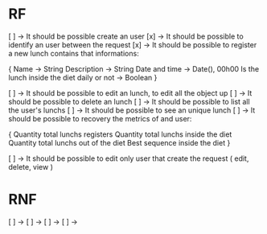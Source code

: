 # RF

[ ] -> It should be possible create an user
[x] -> It should be possible to identify an user between the request
[x] -> It should be possible to register a new lunch contains that informations:

{
Name -> String
Description -> String
Date and time -> Date(), 00h00
Is the lunch inside the diet daily or not -> Boolean
}

[ ] -> It should be possible to edit an lunch, to edit all the object up
[ ] -> It should be possible to delete an lunch
[ ] -> It should be possible to list all the user's lunchs
[ ] -> It should be possible to see an unique lunch
[ ] -> It should be possible to recovery the metrics of and user:

{
Quantity total lunchs registers
Quantity total lunchs inside the diet
Quantity total lunchs out of the diet
Best sequence inside the diet
}

[ ] -> It should be possible to edit only user that create the request ( edit, delete, view )

# RNF

[ ] ->
[ ] ->
[ ] ->
[ ] ->

